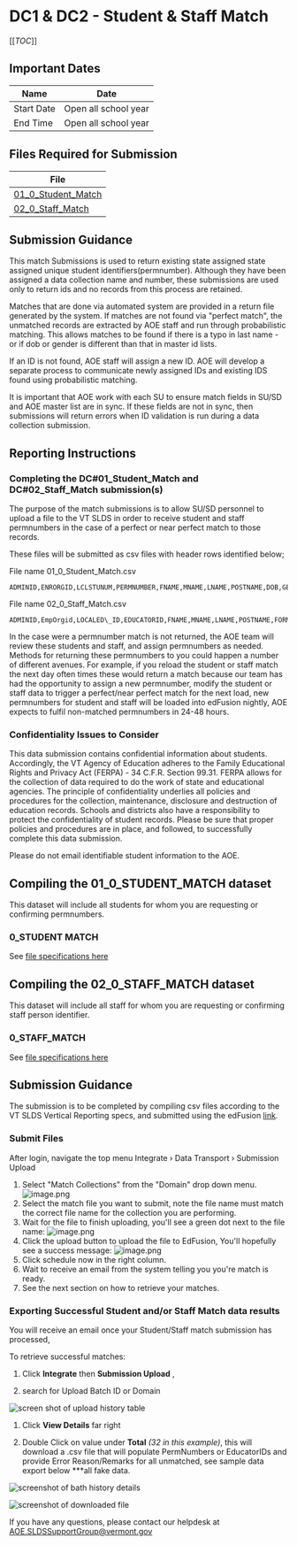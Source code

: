 # DC1 & DC2 - Student & Staff Match

[[_TOC_]]


## Important Dates

| Name |Date  |
|--|--|
| Start Date | Open all school year
| End Time | Open all school year

## Files Required for Submission

| File |
|--|
| [01_0_Student_Match](/File-Specifications/0_Student_Match)
| [02_0_Staff_Match](/File-Specifications/0_Staff_Match)

## Submission Guidance

This match Submissions is used to return existing state assigned state assigned unique student identifiers(permnumber). Although they have been assigned a data collection name and number, these submissions are used only to return ids and no records from this process are retained.  

Matches that are done via automated system are provided in a return file generated by the system.  If matches are not found via "perfect match", the unmatched records are extracted by AOE staff and run through probabilistic matching.  This allows matches to be found if there is a typo in last name - or if dob or gender is different than that in master id lists.  

If an ID is not found, AOE staff will assign a new ID.  AOE will develop a separate process to communicate newly assigned IDs and existing IDS found using probabilistic matching. 

It is important that AOE work with each SU to ensure match fields in SU/SD and AOE master list are in sync.  If these fields are not in sync, then  submissions will return errors when ID validation is run during a data collection submission.

## Reporting Instructions


### Completing the DC#01\_Student\_Match and DC#02\_Staff\_Match submission(s)

The purpose of the match submissions is to allow SU/SD personnel to upload a file to the VT SLDS in order to receive student and staff permnumbers in the case of a perfect or near perfect match to those records.

These files will be submitted as csv files with header rows identified below;

File name 01\_0\_Student\_Match.csv
```
ADMINID,ENRORGID,LCLSTUNUM,PERMNUMBER,FNAME,MNAME,LNAME,POSTNAME,DOB,GENDER
```
File name 02\_0\_Staff\_Match.csv
```
ADMINID,EmpOrgid,LOCALED\_ID,EDUCATORID,FNAME,MNAME,LNAME,POSTNAME,FORMERLAST,DOB,GENDER
```
In the case were a permnumber match is not returned, the AOE team will review these students and staff, and assign permnumbers as needed. Methods for returning these permnumbers to you could happen a number of different avenues. For example, if you reload the student or staff match the next day often times these would return a match because our team has had the opportunity to assign a new permnumber, modify the student or staff data to trigger a perfect/near perfect match for the next load, new permnumbers for student and staff will be loaded into edFusion nightly, AOE expects to fulfil non-matched permnumbers in 24-48 hours.

### Confidentiality Issues to Consider

This data submission contains confidential information about students. Accordingly, the VT Agency of Education adheres to the Family Educational Rights and Privacy Act (FERPA) - 34 C.F.R. Section 99.31. FERPA allows for the collection of data required to do the work of state and educational agencies. The principle of confidentiality underlies all policies and procedures for the collection, maintenance, disclosure and destruction of education records. Schools and districts also have a responsibility to protect the confidentiality of student records. Please be sure that proper policies and procedures are in place, and followed, to successfully complete this data submission.

Please do not email identifiable student information to the AOE.

## Compiling the 01\_0\_STUDENT\_MATCH dataset

This dataset will include all students for whom you are requesting or confirming permnumbers.

### 0\_STUDENT MATCH

See [file specifications here](/File-Specifications/0_Student_Match)


## Compiling the 02\_0\_STAFF\_MATCH dataset

This dataset will include all staff for whom you are requesting or confirming staff person identifier.

### 0\_STAFF\_MATCH

See [file specifications here](/File-Specifications/0_Staff_Match)

## Submission Guidance

The submission is to be completed by compiling csv files according to the VT SLDS Vertical Reporting specs, and submitted using the edFusion [link](https://slds.education.vermont.gov/edFusion/Web/Login.aspx).

### Submit Files

After login, navigate the top menu Integrate › Data Transport › Submission Upload

1. Select "Match Collections" from the "Domain" drop down menu.
    ![image.png](/.attachments/image-68ecf47e-cec6-42af-a8e6-4b640e08f27f.png)
1. Select the match file you want to submit, note the file name must match the correct file name for the collection you are performing.
1. Wait for the file to finish uploading, you'll see a green dot next to the file name:
    ![image.png](/.attachments/image-21dfdc82-3ac8-445b-abdb-ff174ffda069.png)
1. Click the upload button to upload the file to EdFusion, You'll hopefully see a success message:
    ![image.png](/.attachments/image-dc5974f1-0767-4aa5-8e53-c423f860eaaf.png)
1. Click schedule now in the right column. 
1. Wait to receive an email from the system telling you you're match is ready.
1. See the next section on how to retrieve your matches.

### Exporting Successful Student and/or Staff Match data results

You will receive an email once your Student/Staff match submission has processed,

To retrieve successful matches:

1. Click **Integrate** then **Submission Upload** , 

1. search for Upload Batch ID or Domain
    

![screen shot of upload history table](/.attachments/image2-205acb50-7a59-4972-93c0-34f86d0c06a0.png)

1. Click **View Details** far right


1. Double Click on value under **Total** _(32 in this example)_, this will download a .csv file that will populate PermNumbers or EducatorIDs and provide Error Reason/Remarks for all unmatched, see sample data export below \*\*\*all fake data.

![screenshot of bath history details](/.attachments/image5-4f499fa1-cff5-4667-981e-79c6023a3eb5.png)

![screenshot of downloaded file](/.attachments/image4-3df4e510-25dd-429c-9367-c32a18dc2b85.png)


If you have any questions, please contact our helpdesk at AOE.SLDSSupportGroup@vermont.gov